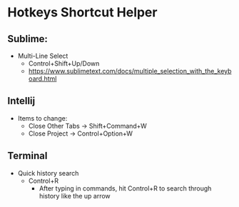 # Hotkeys Shortcut Helper

## Sublime:
* Multi-Line Select
  * Control+Shift+Up/Down
  * https://www.sublimetext.com/docs/multiple_selection_with_the_keyboard.html

## Intellij
* Items to change:
  * Close Other Tabs -> Shift+Command+W
  * Close Project    -> Control+Option+W

## Terminal
* Quick history search
  * Control+R
    * After typing in commands, hit Control+R to search through history like the up arrow
